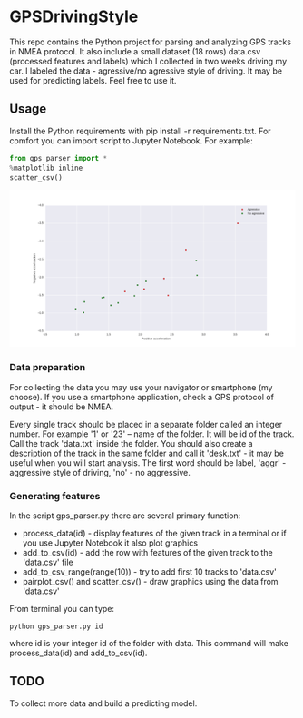 # GPSDrivingStyle

This repo contains the Python project for parsing and analyzing GPS tracks in NMEA protocol. It also include a small dataset (18 rows) data.csv (processed features and labels) which I collected in two weeks driving my car. I labeled the data - agressive/no agressive style of driving. It may be used for predicting labels. Feel free to use it.

## Usage
Install the Python requirements with pip install -r requirements.txt. For comfort you can import script to Jupyter Notebook. For example:
```python
from gps_parser import *
%matplotlib inline
scatter_csv()
```
![scatter plot](/imgs/scatter.png)

### Data preparation
For collecting the data you may use your navigator or smartphone (my choose). If you use a smartphone application, check a GPS protocol of output - it should be NMEA.

Every single track should be placed in a separate folder called an integer number. For example '1' or '23' – name of the folder. It will be id of the track. Call the track 'data.txt' inside the folder. You should also create a description of the track in the same folder and call it 'desk.txt' - it may be useful when you will start analysis. The first word should be label, 'aggr' - aggressive style of driving, 'no' - no aggressive.

### Generating features
In the script gps_parser.py there are several primary function:
* process_data(id) - display features of the given track in a terminal or if you use Jupyter Notebook it also plot graphics
* add_to_csv(id) - add the row with features of the given track to the 'data.csv' file
* add_to_csv_range(range(10)) - try to add first 10 tracks to 'data.csv'
* pairplot_csv() and scatter_csv() - draw graphics using the data from 'data.csv'

From terminal you can type:
```
python gps_parser.py id
```
where id is your integer id of the folder with data. This command will make process_data(id) and add_to_csv(id).

## TODO
To collect more data and build a predicting model.